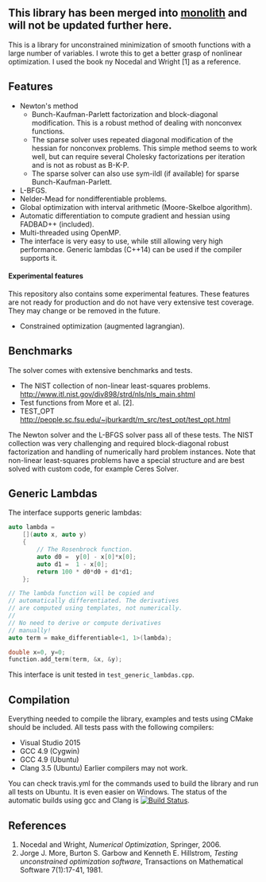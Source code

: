 ## This library has been merged into [monolith](https://github.com/PetterS/monolith) and will not be updated further here.

This is a library for unconstrained minimization of smooth functions with a large number of variables. I wrote this to get a better grasp of nonlinear optimization. I used the book ny Nocedal and Wright [1] as a reference.

Features
--------
* Newton's method 
    * Bunch-Kaufman-Parlett factorization and block-diagonal modification. This is a robust method of dealing with nonconvex functions.
    * The sparse solver uses repeated diagonal modification of the hessian for nonconvex problems. This simple method seems to work well, but can require several Cholesky factorizations per iteration and is not as robust as B-K-P.
    * The sparse solver can also use sym-ildl (if available) for sparse Bunch-Kaufman-Parlett.
* L-BFGS.
* Nelder-Mead for nondifferentiable problems.
* Global optimization with interval arithmetic (Moore-Skelboe algorithm).
* Automatic differentiation to compute gradient and hessian using FADBAD++ (included).
* Multi-threaded using OpenMP.
* The interface is very easy to use, while still allowing very high performance. Generic lambdas (C++14) can be used if the compiler supports it.

#### Experimental features
This repository also contains some experimental features. These features are not ready for production and do not have very extensive test coverage. They may change or be removed in the future.
* Constrained optimization (augmented lagrangian).

Benchmarks
----------
The solver comes with extensive benchmarks and tests.

* The NIST collection of non-linear least-squares problems. http://www.itl.nist.gov/div898/strd/nls/nls_main.shtml
* Test functions from More et al. [2].
* TEST_OPT http://people.sc.fsu.edu/~jburkardt/m_src/test_opt/test_opt.html

The Newton solver and the L-BFGS solver pass all of these tests. The NIST collection was very challenging and required block-diagonal robust factorization and handling of numerically hard problem instances. Note that non-linear least-squares problems have a special structure and are best solved with custom code, for example Ceres Solver.

Generic Lambdas
---------------
The interface supports generic lambdas:

``` C++
auto lambda =
	[](auto x, auto y)
	{
		// The Rosenbrock function.
		auto d0 =  y[0] - x[0]*x[0];
		auto d1 =  1 - x[0];
		return 100 * d0*d0 + d1*d1;
	};

// The lambda function will be copied and
// automatically differentiated. The derivatives
// are computed using templates, not numerically.
//
// No need to derive or compute derivatives
// manually!
auto term = make_differentiable<1, 1>(lambda);

double x=0, y=0;
function.add_term(term, &x, &y);
```
This interface is unit tested in `test_generic_lambdas.cpp`.

Compilation
-----------
Everything needed to compile the library, examples and tests using CMake should be included.
All tests pass with the following compilers:
* Visual Studio 2015
* GCC 4.9 (Cygwin)
* GCC 4.9 (Ubuntu)
* Clang 3.5 (Ubuntu)
Earlier compilers may not work.

You can check travis.yml for the commands used to build the library and run all tests on Ubuntu.
It is even easier on Windows. The status of the automatic builds using gcc and Clang is [![Build Status](https://travis-ci.org/PetterS/spii.png)](https://travis-ci.org/PetterS/spii).

References
----------
1. Nocedal and Wright, *Numerical Optimization*, Springer, 2006.
2. Jorge J. More, Burton S. Garbow and Kenneth E. Hillstrom, *Testing unconstrained optimization software*, Transactions on Mathematical Software 7(1):17-41, 1981.
